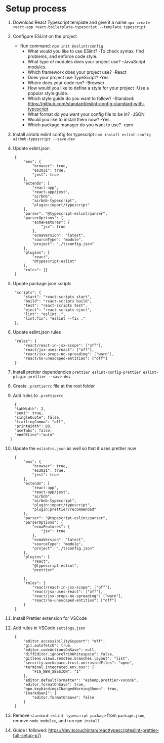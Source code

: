 # Setup process

1. Download React Typescript template and give it a name
    `npx create-react-app react-boilerplate-typescript --template typescript`

2. Configure ESLint on the project
    * Run command: `npm init @eslint/config`
        * What would you like to use ESlint? -To check syntax, find problems, and enforce code style.
        * What type of modules does your project use? -JavaScript modules.
        * Which framework does your project use? -React
        * Does your project use TypeScript? -Yes
        * Where does your code run? -Browser
        * How would you like to define a style for your project -Use a popular style guide.
        * Which style guide do you want to follow? -Standard: https://github.com/standard/eslint-config-standard-with-typescript
        * What format do you want your config file to be in? -JSON
        * Would you like to install them now? -Yes
        * Which package manager do you want to use? -npm

3. Install airbnb eslint config for typescript
    `npm install eslint-config-airbnb-typescript --save-dev`

4. Update eslint.json
```
    {
        "env": {
            "browser": true,
            "es2021": true,
            "jest": true
        },
        "extends": [
            "react-app",
            "react-app/jest",
            "airbnb",
            "airbnb-typescript",
            "plugin:import/typescript"
        ],
        "parser": "@typescript-eslint/parser",
        "parserOptions": {
            "ecmaFeatures": {
                "jsx": true
            },
            "ecmaVersion": "latest",
            "sourceType": "module",
            "project": "./tsconfig.json"
        },
        "plugins": [
            "react",
            "@typescript-eslint"
        ],
        "rules": {}
    }
```

5. Update package.json scripts 
```
    "scripts": {
        "start": "react-scripts start",
        "build": "react-scripts build",
        "test": "react-scripts test",
        "eject": "react-scripts eject",
        "lint": "eslint .",
        "lint:fix": "eslint --fix ."
    },
```

6. Update eslint.json rules
```
    "rules": {
        "react/react-in-jsx-scope": ["off"],
        "react/jsx-uses-react": ["off"],
        "react/jsx-props-no-spreading": ["warn"],
        "react/no-unescaped-entities": ["off"]
    }
```

7. Install prettier dependencies
    `prettier eslint-config-prettier eslint-plugin-prettier --save-dev`

8. Create `.prettierrc` file at the root folder

9. Add rules to `.prettierrc` 
```
    {
    "tabWidth": 2,
    "semi": true,
    "singleQuote": false,
    "trailingComma": "all",
    "printWidth": 80,
    "useTabs": false,
    "endOfLine":"auto"
  }
```

10. Update the `eslintrc.json` as well so that it uses prettier now 
```
    {
        "env": {
            "browser": true,
            "es2021": true,
            "jest": true
        },
        "extends": [
            "react-app",
            "react-app/jest",
            "airbnb",
            "airbnb-typescript",
            "plugin:import/typescript",
            "plugin:prettier/recommended"
        ],
        "parser": "@typescript-eslint/parser",
        "parserOptions": {
            "ecmaFeatures": {
                "jsx": true
            },
            "ecmaVersion": "latest",
            "sourceType": "module",
            "project": "./tsconfig.json"
        },
        "plugins": [
            "react",
            "@typescript-eslint",
            "prettier"

        ],
        "rules": {
            "react/react-in-jsx-scope": ["off"],
            "react/jsx-uses-react": ["off"],
            "react/jsx-props-no-spreading": ["warn"],
            "react/no-unescaped-entities": ["off"]
        }
    }
```

11. Install Prettier extension for VSCode

12. Add rules in VSCode `settings.json`
```
    {
        "editor.accessibilitySupport": "off",
        "git.autofetch": true,
        "editor.codeActionsOnSave": null,
        "diffEditor.ignoreTrimWhitespace": false,
        "gitlens.views.remotes.branches.layout": "list",
        "security.workspace.trust.untrustedFiles": "open",
        "terminal.integrated.env.osx": {
            "FIG_NEW_SESSION": "1"
        },
        "editor.defaultFormatter": "esbenp.prettier-vscode",
        "editor.formatOnSave": true,
        "npm.keybindingsChangedWarningShown": true,
        "[markdown]": {
            "editor.formatOnSave": false
        }
    }
```

13. Remove  `standard eslint typescript package` from  `package.json`, remove `node_modules`, and run  `npm install`

14. Guide I followed: https://dev.to/suchintan/reacttypescripteslint-prettier-full-setup-p7j
